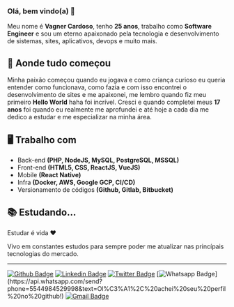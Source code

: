 ### Olá, bem vindo(a) 👋

Meu nome é **Vagner Cardoso**, tenho **25 anos**, trabalho como **Software Engineer** e sou um eterno apaixonado pela tecnologia e desenvolvimento de sistemas, sites, aplicativos, devops e muito mais.

## 🥰 Aonde tudo começou

Minha paixão começou quando eu jogava e como criança curioso eu queria entender como funcionava, como fazia e com isso encontrei o desenvolvimento de sites e me apaixonei, me lembro quando fiz meu primeiro **Hello World** haha foi incrível. Cresci e quando completei meus **17 anos** foi quando eu realmente me aprofundei e até hoje a cada dia me dedico a estudar e me especializar na minha área.

## 🖥 Trabalho com

- Back-end **(PHP, NodeJS, MySQL, PostgreSQL, MSSQL)**
- Front-end **(HTML5, CSS, ReactJS, VueJS)**
- Mobile **(React Native)**
- Infra **(Docker, AWS, Google GCP, CI/CD)**
- Versionamento de códigos **(Github, Gitlab, Bitbucket)**

## 📚 Estudando...

Estudar é vida ❤️

Vivo em constantes estudos para sempre poder me atualizar nas princípais tecnologias do mercado.

---

[![Github Badge](https://img.shields.io/badge/-Github-000?style=flat-square&logo=Github&logoColor=white&link=https://github.com/vagnercardosoweb)](https://github.com/vagnercardosoweb)
[![Linkedin Badge](https://img.shields.io/badge/-LinkedIn-blue?style=flat-square&logo=Linkedin&logoColor=white&link=https://www.linkedin.com/in/vcwebnetworks/)](https://www.linkedin.com/in/vcwebnetworks/)
[![Twitter Badge](https://img.shields.io/badge/-Twitter-1ca0f1?style=flat-square&labelColor=1ca0f1&logo=twitter&logoColor=white&link=https://twitter.com/vcwebnetworks)](https://twitter.com/vcwebnetworks)
[![Whatsapp Badge](https://img.shields.io/badge/-Whatsapp-4CA143?style=flat-square&labelColor=4CA143&logo=whatsapp&logoColor=white&link=https://api.whatsapp.com/send?phone=5544984529998&text=Ol%C3%A1%2C%20achei%20seu%20perfil%20no%20github!)](https://api.whatsapp.com/send?phone=5544984529998&text=Ol%C3%A1%2C%20achei%20seu%20perfil%20no%20github!)
[![Gmail Badge](https://img.shields.io/badge/-Gmail-c14438?style=flat-square&logo=Gmail&logoColor=white&link=mailto:vagnercardosoweb@gmail.com)](mailto:vagnercardosoweb@gmail.com)

<!--
**vagnercardosoweb/vagnercardosoweb** is a ✨ _special_ ✨ repository because its `README.md` (this file) appears on your GitHub profile.

Here are some ideas to get you started:

- 🔭 I’m currently working on ...
- 🌱 I’m currently learning ...
- 👯 I’m looking to collaborate on ...
- 🤔 I’m looking for help with ...
- 💬 Ask me about ...
- 📫 How to reach me: ...
- 😄 Pronouns: ...
- ⚡ Fun fact: ...
-->
